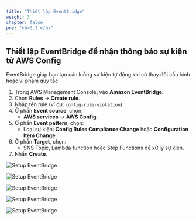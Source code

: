 ```yaml
---
title: "Thiết lập EventBridge"
weight: 3
chapter: false
pre: "<b>3.3 </b>"
---
```


## Thiết lập EventBridge để nhận thông báo sự kiện từ AWS Config

EventBridge giúp bạn tạo các luồng sự kiện tự động khi có thay đổi cấu hình hoặc vi phạm quy tắc.

1. Trong AWS Management Console, vào **Amazon EventBridge**.
2. Chọn **Rules** → **Create rule**.
3. Nhập tên rule (ví dụ: `config-rule-violation`).
4. Ở phần **Event source**, chọn:
   - **AWS services** → **AWS Config**.
5. Ở phần **Event pattern**, chọn:
   - Loại sự kiện: **Config Rules Compliance Change** hoặc **Configuration Item Change**.
6. Ở phần **Target**, chọn:
   - SNS Topic, Lambda function hoặc Step Functions để xử lý sự kiện.
7. Nhấn **Create**.

![Setup EventBridge](/images/3.3/030.png?featherlight=false&width=90pc)

![Setup EventBridge](/images/3.3/031.png?featherlight=false&width=90pc)

![Setup EventBridge](/images/3.3/032.png?featherlight=false&width=90pc)

![Setup EventBridge](/images/3.3/033.png?featherlight=false&width=90pc)

![Setup EventBridge](/images/3.3/034.png?featherlight=false&width=90pc)

